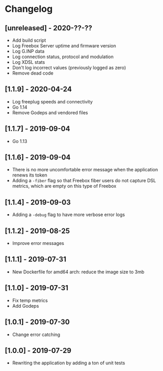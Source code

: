 # Changelog

## [unreleased] - 2020-??-??

- Add build script
- Log Freebox Server uptime and firmware version
- Log G.INP data
- Log connection status, protocol and modulation
- Log XDSL stats
- Don't log incorrect values (previously logged as zero)
- Remove dead code

## [1.1.9] - 2020-04-24

- Log freeplug speeds and connectivity
- Go 1.14
- Remove Godeps and vendored files

## [1.1.7] - 2019-09-04

- Go 1.13

## [1.1.6] - 2019-09-04

- There is no more uncomfortable error message when the application renews its token
- Adding a `-fiber` flag so that Freebox fiber users do not capture DSL metrics, which are empty on this type of Freebox

## [1.1.4] - 2019-09-03

- Adding a `-debug` flag to have more verbose error logs

## [1.1.2] - 2019-08-25

- Improve error messages

## [1.1.1] - 2019-07-31

- New Dockerfile for amd64 arch: reduce the image size to 3mb

## [1.1.0] - 2019-07-31

- Fix temp metrics
- Add Godeps

## [1.0.1] - 2019-07-30

- Change error catching

## [1.0.0] - 2019-07-29

- Rewriting the application by adding a ton of unit tests
